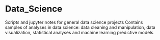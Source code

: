 # Data_Science
Scripts and jupyter notes for general data science projects
Contains samples of analyses in data science: data cleaning and manipulation, data visualization, statistical analyses and machine learning predictive models.
